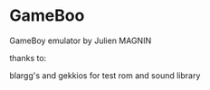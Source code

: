 # GameBoo

GameBoy emulator by Julien MAGNIN

thanks to:

blargg's and gekkios for test rom and sound library
